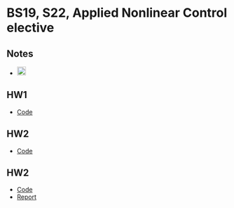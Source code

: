 # BS19, S22, Applied Nonlinear Control elective

## Notes
* <a href="https://www.mathcha.io/editor/pgvxnsKESNpIQ3h5drWMnSJ1vXdvtYvo8ZVfm1rw9q"><img src="https://cdn.mathcha.io/resources/logo.png" width="20" title="Mathcha"></a>

## HW1
* [Code](./HWs/HW1.ipynb)

## HW2
* [Code](./HWs/HW2.ipynb)

## HW2
* [Code](./HW3/HW3.ipynb)
* [Report](./HW3/hw3.pdf)
